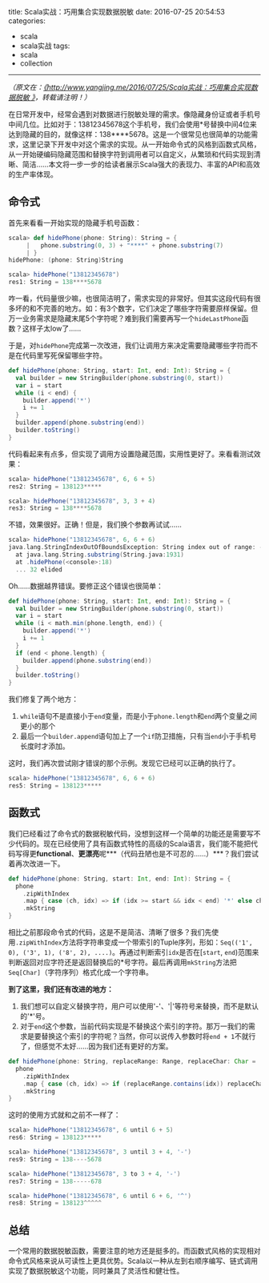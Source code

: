 title: Scala实战：巧用集合实现数据脱敏
date: 2016-07-25 20:54:53
categories:
- scala
- scala实战
tags:
- scala
- collection
---

*（原文在：[《http://www.yangjing.me/2016/07/25/Scala实战：巧用集合实现数据脱敏
》](http://www.yangjing.me/2016/07/25/scala%E5%AE%9E%E6%88%98%EF%BC%9A%E5%B7%A7%E7%94%A8%E9%9B%86%E5%90%88%E5%AE%9E%E7%8E%B0%E6%95%B0%E6%8D%AE%E8%84%B1%E6%95%8F/)，转载请注明！）*

在日常开发中，经常会遇到对数据进行脱敏处理的需求。像隐藏身份证或者手机号中间几位。比如对于：13812345678这个手机号，我们会使用\*号替换中间4位来达到隐藏的目的，就像这样：138\*\*\*\*5678。这是一个很常见也很简单的功能需求，这里记录下开发中对这个需求的实现。从一开始命令式的风格到函数式风格，从一开始硬编码隐藏范围和替换字符到调用者可以自定义，从繁琐和代码实现到清晰、简洁……本文将一步一步的给读者展示Scala强大的表现力、丰富的API和高效的生产率体现。

## 命令式

首先来看看一开始实现的隐藏手机号函数：

```scala
scala> def hidePhone(phone: String): String = {
     |   phone.substring(0, 3) + "****" + phone.substring(7)
     | }
hidePhone: (phone: String)String

scala> hidePhone("13812345678")
res1: String = 138****5678
```

咋一看，代码量很少嘛，也很简洁明了，需求实现的非常好。但其实这段代码有很多坏的和不完善的地方。如：有3个数字，它们决定了哪些字符需要原样保留。但万一业务需求是隐藏末尾5个字符呢？难到我们需要再写一个`hideLastPhone`函数？这样子太low了……

于是，对`hidePhone`完成第一次改进，我们让调用方来决定需要隐藏哪些字符而不是在代码里写死保留哪些字符。

```scala
def hidePhone(phone: String, start: Int, end: Int): String = {
  val builder = new StringBuilder(phone.substring(0, start))
  var i = start
  while (i < end) {
    builder.append('*')
    i += 1
  }
  builder.append(phone.substring(end))
  builder.toString()
}
```

代码看起来有点多，但实现了调用方设置隐藏范围，实用性更好了。来看看测试效果：

```scala
scala> hidePhone("13812345678", 6, 6 + 5)
res2: String = 138123*****

scala> hidePhone("13812345678", 3, 3 + 4)
res3: String = 138****5678
```

不错，效果很好。正确！但是，我们换个参数再试试……

```scala
scala> hidePhone("13812345678", 6, 6 + 6)
java.lang.StringIndexOutOfBoundsException: String index out of range: -1
  at java.lang.String.substring(String.java:1931)
  at .hidePhone(<console>:18)
  ... 32 elided
```

Oh……数据越界错误。要修正这个错误也很简单：

```scala
def hidePhone(phone: String, start: Int, end: Int): String = {
  val builder = new StringBuilder(phone.substring(0, start))
  var i = start
  while (i < math.min(phone.length, end)) {
    builder.append('*')
    i += 1
  }
  if (end < phone.length) {
    builder.append(phone.substring(end))
  }
  builder.toString()
}
```
我们修复了两个地方：

1. `while`语句不是直接小于`end`变量，而是小于`phone.length`和`end`两个变量之间更小的那个
2. 最后一个`builder.append`语句加上了一个`if`防卫措施，只有当`end`小于手机号长度时才添加。

这时，我们再次尝试刚才错误的那个示例。发现它已经可以正确的执行了。

```scala
scala> hidePhone("13812345678", 6, 6 + 6)
res5: String = 138123*****
```

## 函数式

我们已经看过了命令式的数据税敏代码，没想到这样一个简单的功能还是需要写不少代码的。现在已经使用了具有函数式特性的高级的Scala语言，我们能不能把代码写得更**functional**、**更漂亮**呢***（代码丑陋也是不可忍的……）***？我们尝试着再次改进一下。

```scala
def hidePhone(phone: String, start: Int, end: Int): String = {
  phone
    .zipWithIndex
    .map { case (ch, idx) => if (idx >= start && idx < end) '*' else ch }
    .mkString
}
```

相比之前那段命令式的代码，这是不是简洁、清晰了很多？我们先使用`.zipWithIndex`方法将字符串变成一个带索引的Tuple序列，形如：`Seq(('1', 0), ('3', 1), ('8', 2), ....)`。再通过判断索引`idx`是否在[`start`, `end`)范围来判断返回对应字符还是返回替换后的\*号字符。最后再调用`mkString`方法把`Seq[Char]`（字符序列）格式化成一个字符串。

**到了这里，我们还有改进的地方：**

1. 我们想可以自定义替换字符，用户可以使用'-'、'|'等符号来替换，而不是默认的'*'号。
2. 对于`end`这个参数，当前代码实现是不替换这个索引的字符。那万一我们的需求是要替换这个索引的字符呢？当然，你可以说传入参数时将`end + 1`不就行了，但感觉不太好……因为我们还有更好的方案。

```scala
def hidePhone(phone: String, replaceRange: Range, replaceChar: Char = '*'): String = {
  phone
    .zipWithIndex
    .map { case (ch, idx) => if (replaceRange.contains(idx)) replaceChar else ch }
    .mkString
}
```

这时的使用方式就和之前不一样了：

```scala
scala> hidePhone("13812345678", 6 until 6 + 5)
res6: String = 138123*****

scala> hidePhone("13812345678", 3 until 3 + 4, '-')
res9: String = 138----5678

scala> hidePhone("13812345678", 3 to 3 + 4, '-')
res7: String = 138-----678

scala> hidePhone("13812345678", 6 until 6 + 6, '^')
res8: String = 138123^^^^^
```

## 总结

一个常用的数据脱敏函数，需要注意的地方还是挺多的。而函数式风格的实现相对命令式风格来说从可读性上更具优势。Scala以一种从左到右顺序编写、链式调用实现了数据脱敏这个功能，同时兼具了灵活性和健壮性。
